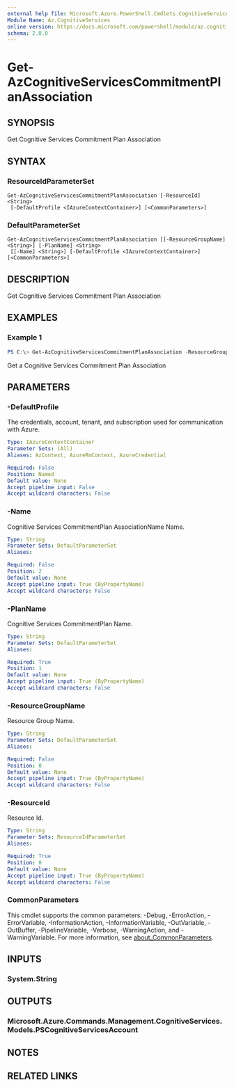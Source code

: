 ```yaml
---
external help file: Microsoft.Azure.PowerShell.Cmdlets.CognitiveServices.dll-Help.xml
Module Name: Az.CognitiveServices
online version: https://docs.microsoft.com/powershell/module/az.cognitiveservices/get-azcognitiveservicescommitmentplanassociation
schema: 2.0.0
---
```


# Get-AzCognitiveServicesCommitmentPlanAssociation

## SYNOPSIS
Get Cognitive Services Commitment Plan Association

## SYNTAX

### ResourceIdParameterSet
```
Get-AzCognitiveServicesCommitmentPlanAssociation [-ResourceId] <String>
 [-DefaultProfile <IAzureContextContainer>] [<CommonParameters>]
```

### DefaultParameterSet
```
Get-AzCognitiveServicesCommitmentPlanAssociation [[-ResourceGroupName] <String>] [-PlanName] <String>
 [[-Name] <String>] [-DefaultProfile <IAzureContextContainer>] [<CommonParameters>]
```

## DESCRIPTION
Get Cognitive Services Commitment Plan Association

## EXAMPLES

### Example 1
```powershell
PS C:\> Get-AzCognitiveServicesCommitmentPlanAssociation -ResourceGroupName ResourceGroupName -CommitmentPlanName CommitmentPlanName -Name AssociationName
```

Get a Cognitive Services Commitment Plan Association

## PARAMETERS

### -DefaultProfile
The credentials, account, tenant, and subscription used for communication with Azure.

```yaml
Type: IAzureContextContainer
Parameter Sets: (All)
Aliases: AzContext, AzureRmContext, AzureCredential

Required: False
Position: Named
Default value: None
Accept pipeline input: False
Accept wildcard characters: False
```

### -Name
Cognitive Services CommitmentPlan AssociationName Name.

```yaml
Type: String
Parameter Sets: DefaultParameterSet
Aliases:

Required: False
Position: 2
Default value: None
Accept pipeline input: True (ByPropertyName)
Accept wildcard characters: False
```

### -PlanName
Cognitive Services CommitmentPlan Name.

```yaml
Type: String
Parameter Sets: DefaultParameterSet
Aliases:

Required: True
Position: 1
Default value: None
Accept pipeline input: True (ByPropertyName)
Accept wildcard characters: False
```

### -ResourceGroupName
Resource Group Name.

```yaml
Type: String
Parameter Sets: DefaultParameterSet
Aliases:

Required: False
Position: 0
Default value: None
Accept pipeline input: True (ByPropertyName)
Accept wildcard characters: False
```

### -ResourceId
Resource Id.

```yaml
Type: String
Parameter Sets: ResourceIdParameterSet
Aliases:

Required: True
Position: 0
Default value: None
Accept pipeline input: True (ByPropertyName)
Accept wildcard characters: False
```

### CommonParameters
This cmdlet supports the common parameters: -Debug, -ErrorAction, -ErrorVariable, -InformationAction, -InformationVariable, -OutVariable, -OutBuffer, -PipelineVariable, -Verbose, -WarningAction, and -WarningVariable. For more information, see [about_CommonParameters](http://go.microsoft.com/fwlink/?LinkID=113216).

## INPUTS

### System.String

## OUTPUTS

### Microsoft.Azure.Commands.Management.CognitiveServices.Models.PSCognitiveServicesAccount

## NOTES

## RELATED LINKS
